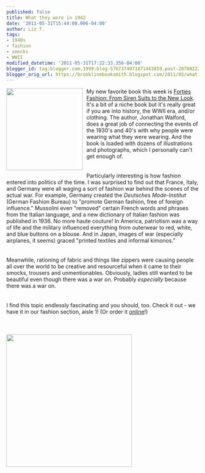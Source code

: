 ```yaml
---
published: false
title: What they wore in 1942
date: '2011-05-31T15:44:00.006-04:00'
author: Liz T.
tags:
- 1940s
- fashion
- smocks
- WWII
modified_datetime: '2011-05-31T17:22:33.356-04:00'
blogger_id: tag:blogger.com,1999:blog-5767374071871443859.post-207802229201694364
blogger_orig_url: https://brooklinebooksmith.blogspot.com/2011/05/what-they-wore-in-1942.html
---
```


<div><a href="https://cache0.bookdepository.co.uk/assets/images/book/medium/9780/5002/9780500288979.jpg"><img style="MARGIN: 0px 10px 10px 0px; WIDTH: 200px; FLOAT: left; HEIGHT: 215px; CURSOR: hand" border="0" alt="" src="https://cache0.bookdepository.co.uk/assets/images/book/medium/9780/5002/9780500288979.jpg" /></a>My new favorite book this week is <a href="https://www.brooklinebooksmith-shop.com/book/9780500288979">Forties Fashion: From Siren Suits to the New Look</a>. It's a bit of a niche book but it's really great if you are into history, the WWII era, and/or clothing. The author, Jonathan Walford, does a great job of connecting the events of the 1930's and 40's with why people were wearing what they were wearing. And the book is loaded with dozens of illustrations and photographs, which I personally can't get enough of. <br /><div><br /><br /><div>Particularly interesting is how fashion entered into politics of the time. I was surprised to find out that France, Italy, and Germany were all waging a sort of fashion war behind the scenes of the actual war. For example, Germany created the <em>Deutsches Mode-Institut</em> (German Fashion Bureau) to "promote German fashion, free of foreign influence." Mussolini even "removed" certain French words and phrases from the Italian language, and a new dictionary of Italian fashion was published in 1936. No more haute couture! In America, patriotism was a way of life and the military influenced everything from outerwear to red, white, and blue buttons on a blouse. And in Japan, images of war (especially airplanes, it seems) graced "printed textiles and informal kimonos."</div><br /><div></div><br /><div>Meanwhile, rationing of fabric and things like zippers were causing people all over the world to be creative and resourceful when it came to their smocks, trousers and unmentionables. Obviously, ladies still wanted to be beautiful even though there was a war on. Probably <em>especially</em> because there was a war on. </div><br /><div></div><br /><div>I find this topic endlessly fascinating and you should, too. Check it out - we have it in our fashion section, aisle 1! (Or order it <a href="https://www.brooklinebooksmith-shop.com/book/9780500288979">online</a>!)</div><br /><div><br /></div><br /><div><a href="https://hprints.com/db/magazines/marie_claire_1942_04_242.jpg"><img style="MARGIN: 0px 10px 10px 0px; WIDTH: 329px; FLOAT: left; HEIGHT: 348px; CURSOR: hand" border="0" alt="" src="https://hprints.com/db/magazines/marie_claire_1942_04_242.jpg" /></a><br /><br /><br /></div><br /><br /><br /><div></div><br /><br /><br /><br /><br /><br /><br /><div></div><br /><br /><br /><br /><br /><br /><br /><br /><br /><br /><div></div><br /><br /><br /><br /><br /><div></div></div></div>